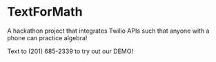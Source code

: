 # TextForMath
A hackathon project that integrates Twilio APIs such that anyone with a phone can practice algebra! 

Text to (201) 685-2339 to try out our DEMO!

